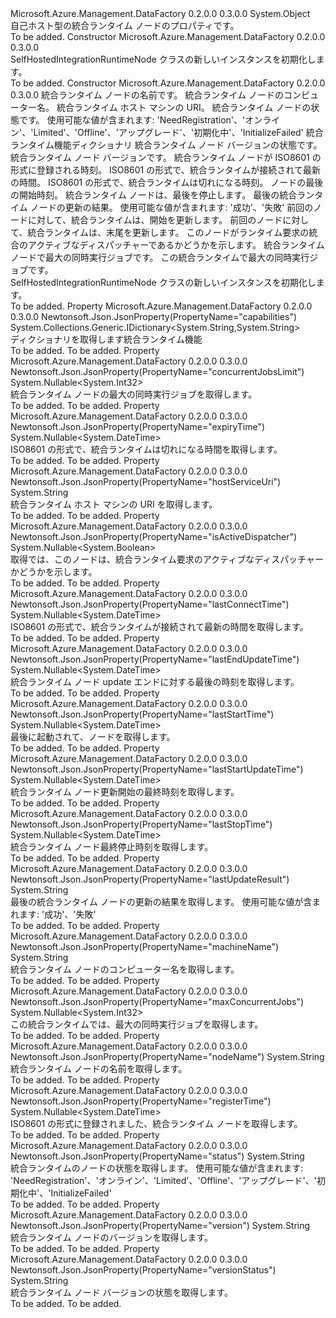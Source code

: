 <Type Name="SelfHostedIntegrationRuntimeNode" FullName="Microsoft.Azure.Management.DataFactory.Models.SelfHostedIntegrationRuntimeNode">
  <TypeSignature Language="C#" Value="public class SelfHostedIntegrationRuntimeNode" />
  <TypeSignature Language="ILAsm" Value=".class public auto ansi beforefieldinit SelfHostedIntegrationRuntimeNode extends System.Object" />
  <TypeSignature Language="DocId" Value="T:Microsoft.Azure.Management.DataFactory.Models.SelfHostedIntegrationRuntimeNode" />
  <TypeSignature Language="VB.NET" Value="Public Class SelfHostedIntegrationRuntimeNode" />
  <TypeSignature Language="F#" Value="type SelfHostedIntegrationRuntimeNode = class" />
  <AssemblyInfo>
    <AssemblyName>Microsoft.Azure.Management.DataFactory</AssemblyName>
    <AssemblyVersion>0.2.0.0</AssemblyVersion>
    <AssemblyVersion>0.3.0.0</AssemblyVersion>
  </AssemblyInfo>
  <Base>
    <BaseTypeName>System.Object</BaseTypeName>
  </Base>
  <Interfaces />
  <Docs>
    <summary>
            自己ホスト型の統合ランタイム ノードのプロパティです。
            </summary>
    <remarks>To be added.</remarks>
  </Docs>
  <Members>
    <Member MemberName=".ctor">
      <MemberSignature Language="C#" Value="public SelfHostedIntegrationRuntimeNode ();" />
      <MemberSignature Language="ILAsm" Value=".method public hidebysig specialname rtspecialname instance void .ctor() cil managed" />
      <MemberSignature Language="DocId" Value="M:Microsoft.Azure.Management.DataFactory.Models.SelfHostedIntegrationRuntimeNode.#ctor" />
      <MemberSignature Language="VB.NET" Value="Public Sub New ()" />
      <MemberType>Constructor</MemberType>
      <AssemblyInfo>
        <AssemblyName>Microsoft.Azure.Management.DataFactory</AssemblyName>
        <AssemblyVersion>0.2.0.0</AssemblyVersion>
        <AssemblyVersion>0.3.0.0</AssemblyVersion>
      </AssemblyInfo>
      <Parameters />
      <Docs>
        <summary>
            SelfHostedIntegrationRuntimeNode クラスの新しいインスタンスを初期化します。
            </summary>
        <remarks>To be added.</remarks>
      </Docs>
    </Member>
    <Member MemberName=".ctor">
      <MemberSignature Language="C#" Value="public SelfHostedIntegrationRuntimeNode (string nodeName = null, string machineName = null, string hostServiceUri = null, string status = null, System.Collections.Generic.IDictionary&lt;string,string&gt; capabilities = null, string versionStatus = null, string version = null, Nullable&lt;DateTime&gt; registerTime = null, Nullable&lt;DateTime&gt; lastConnectTime = null, Nullable&lt;DateTime&gt; expiryTime = null, Nullable&lt;DateTime&gt; lastStartTime = null, Nullable&lt;DateTime&gt; lastStopTime = null, string lastUpdateResult = null, Nullable&lt;DateTime&gt; lastStartUpdateTime = null, Nullable&lt;DateTime&gt; lastEndUpdateTime = null, Nullable&lt;bool&gt; isActiveDispatcher = null, Nullable&lt;int&gt; concurrentJobsLimit = null, Nullable&lt;int&gt; maxConcurrentJobs = null);" />
      <MemberSignature Language="ILAsm" Value=".method public hidebysig specialname rtspecialname instance void .ctor(string nodeName, string machineName, string hostServiceUri, string status, class System.Collections.Generic.IDictionary`2&lt;string, string&gt; capabilities, string versionStatus, string version, valuetype System.Nullable`1&lt;valuetype System.DateTime&gt; registerTime, valuetype System.Nullable`1&lt;valuetype System.DateTime&gt; lastConnectTime, valuetype System.Nullable`1&lt;valuetype System.DateTime&gt; expiryTime, valuetype System.Nullable`1&lt;valuetype System.DateTime&gt; lastStartTime, valuetype System.Nullable`1&lt;valuetype System.DateTime&gt; lastStopTime, string lastUpdateResult, valuetype System.Nullable`1&lt;valuetype System.DateTime&gt; lastStartUpdateTime, valuetype System.Nullable`1&lt;valuetype System.DateTime&gt; lastEndUpdateTime, valuetype System.Nullable`1&lt;bool&gt; isActiveDispatcher, valuetype System.Nullable`1&lt;int32&gt; concurrentJobsLimit, valuetype System.Nullable`1&lt;int32&gt; maxConcurrentJobs) cil managed" />
      <MemberSignature Language="DocId" Value="M:Microsoft.Azure.Management.DataFactory.Models.SelfHostedIntegrationRuntimeNode.#ctor(System.String,System.String,System.String,System.String,System.Collections.Generic.IDictionary{System.String,System.String},System.String,System.String,System.Nullable{System.DateTime},System.Nullable{System.DateTime},System.Nullable{System.DateTime},System.Nullable{System.DateTime},System.Nullable{System.DateTime},System.String,System.Nullable{System.DateTime},System.Nullable{System.DateTime},System.Nullable{System.Boolean},System.Nullable{System.Int32},System.Nullable{System.Int32})" />
      <MemberSignature Language="VB.NET" Value="Public Sub New (Optional nodeName As String = null, Optional machineName As String = null, Optional hostServiceUri As String = null, Optional status As String = null, Optional capabilities As IDictionary(Of String, String) = null, Optional versionStatus As String = null, Optional version As String = null, Optional registerTime As Nullable(Of DateTime) = null, Optional lastConnectTime As Nullable(Of DateTime) = null, Optional expiryTime As Nullable(Of DateTime) = null, Optional lastStartTime As Nullable(Of DateTime) = null, Optional lastStopTime As Nullable(Of DateTime) = null, Optional lastUpdateResult As String = null, Optional lastStartUpdateTime As Nullable(Of DateTime) = null, Optional lastEndUpdateTime As Nullable(Of DateTime) = null, Optional isActiveDispatcher As Nullable(Of Boolean) = null, Optional concurrentJobsLimit As Nullable(Of Integer) = null, Optional maxConcurrentJobs As Nullable(Of Integer) = null)" />
      <MemberSignature Language="F#" Value="new Microsoft.Azure.Management.DataFactory.Models.SelfHostedIntegrationRuntimeNode : string * string * string * string * System.Collections.Generic.IDictionary&lt;string, string&gt; * string * string * Nullable&lt;DateTime&gt; * Nullable&lt;DateTime&gt; * Nullable&lt;DateTime&gt; * Nullable&lt;DateTime&gt; * Nullable&lt;DateTime&gt; * string * Nullable&lt;DateTime&gt; * Nullable&lt;DateTime&gt; * Nullable&lt;bool&gt; * Nullable&lt;int&gt; * Nullable&lt;int&gt; -&gt; Microsoft.Azure.Management.DataFactory.Models.SelfHostedIntegrationRuntimeNode" Usage="new Microsoft.Azure.Management.DataFactory.Models.SelfHostedIntegrationRuntimeNode (nodeName, machineName, hostServiceUri, status, capabilities, versionStatus, version, registerTime, lastConnectTime, expiryTime, lastStartTime, lastStopTime, lastUpdateResult, lastStartUpdateTime, lastEndUpdateTime, isActiveDispatcher, concurrentJobsLimit, maxConcurrentJobs)" />
      <MemberType>Constructor</MemberType>
      <AssemblyInfo>
        <AssemblyName>Microsoft.Azure.Management.DataFactory</AssemblyName>
        <AssemblyVersion>0.2.0.0</AssemblyVersion>
        <AssemblyVersion>0.3.0.0</AssemblyVersion>
      </AssemblyInfo>
      <Parameters>
        <Parameter Name="nodeName" Type="System.String" />
        <Parameter Name="machineName" Type="System.String" />
        <Parameter Name="hostServiceUri" Type="System.String" />
        <Parameter Name="status" Type="System.String" />
        <Parameter Name="capabilities" Type="System.Collections.Generic.IDictionary&lt;System.String,System.String&gt;" />
        <Parameter Name="versionStatus" Type="System.String" />
        <Parameter Name="version" Type="System.String" />
        <Parameter Name="registerTime" Type="System.Nullable&lt;System.DateTime&gt;" />
        <Parameter Name="lastConnectTime" Type="System.Nullable&lt;System.DateTime&gt;" />
        <Parameter Name="expiryTime" Type="System.Nullable&lt;System.DateTime&gt;" />
        <Parameter Name="lastStartTime" Type="System.Nullable&lt;System.DateTime&gt;" />
        <Parameter Name="lastStopTime" Type="System.Nullable&lt;System.DateTime&gt;" />
        <Parameter Name="lastUpdateResult" Type="System.String" />
        <Parameter Name="lastStartUpdateTime" Type="System.Nullable&lt;System.DateTime&gt;" />
        <Parameter Name="lastEndUpdateTime" Type="System.Nullable&lt;System.DateTime&gt;" />
        <Parameter Name="isActiveDispatcher" Type="System.Nullable&lt;System.Boolean&gt;" />
        <Parameter Name="concurrentJobsLimit" Type="System.Nullable&lt;System.Int32&gt;" />
        <Parameter Name="maxConcurrentJobs" Type="System.Nullable&lt;System.Int32&gt;" />
      </Parameters>
      <Docs>
        <param name="nodeName">統合ランタイム ノードの名前です。</param>
        <param name="machineName">統合ランタイム ノードのコンピューター名。</param>
        <param name="hostServiceUri">統合ランタイム ホスト マシンの URI。</param>
        <param name="status">統合ランタイム ノードの状態です。
            使用可能な値が含まれます: 'NeedRegistration'、'オンライン'、'Limited'、'Offline'、'アップグレード'、'初期化中'、'InitializeFailed'</param>
        <param name="capabilities">統合ランタイム機能ディクショナリ</param>
        <param name="versionStatus">統合ランタイム ノード バージョンの状態です。</param>
        <param name="version">統合ランタイム ノード バージョンです。</param>
        <param name="registerTime">統合ランタイム ノードが ISO8601 の形式に登録される時刻。</param>
        <param name="lastConnectTime">ISO8601 の形式で、統合ランタイムが接続されて最新の時間。</param>
        <param name="expiryTime">ISO8601 の形式で、統合ランタイムは切れになる時刻。</param>
        <param name="lastStartTime">ノードの最後の開始時刻。</param>
        <param name="lastStopTime">統合ランタイム ノードは、最後を停止します。</param>
        <param name="lastUpdateResult">最後の統合ランタイム ノードの更新の結果。 使用可能な値が含まれます: '成功'、'失敗'</param>
        <param name="lastStartUpdateTime">前回のノードに対して、統合ランタイムは、開始を更新します。</param>
        <param name="lastEndUpdateTime">前回のノードに対して、統合ランタイムは、末尾を更新します。</param>
        <param name="isActiveDispatcher">このノードがランタイム要求の統合のアクティブなディスパッチャーであるかどうかを示します。</param>
        <param name="concurrentJobsLimit">統合ランタイム ノードで最大の同時実行ジョブです。</param>
        <param name="maxConcurrentJobs">この統合ランタイムで最大の同時実行ジョブです。</param>
        <summary>
            SelfHostedIntegrationRuntimeNode クラスの新しいインスタンスを初期化します。
            </summary>
        <remarks>To be added.</remarks>
      </Docs>
    </Member>
    <Member MemberName="Capabilities">
      <MemberSignature Language="C#" Value="public System.Collections.Generic.IDictionary&lt;string,string&gt; Capabilities { get; }" />
      <MemberSignature Language="ILAsm" Value=".property instance class System.Collections.Generic.IDictionary`2&lt;string, string&gt; Capabilities" />
      <MemberSignature Language="DocId" Value="P:Microsoft.Azure.Management.DataFactory.Models.SelfHostedIntegrationRuntimeNode.Capabilities" />
      <MemberSignature Language="VB.NET" Value="Public ReadOnly Property Capabilities As IDictionary(Of String, String)" />
      <MemberSignature Language="F#" Value="member this.Capabilities : System.Collections.Generic.IDictionary&lt;string, string&gt;" Usage="Microsoft.Azure.Management.DataFactory.Models.SelfHostedIntegrationRuntimeNode.Capabilities" />
      <MemberType>Property</MemberType>
      <AssemblyInfo>
        <AssemblyName>Microsoft.Azure.Management.DataFactory</AssemblyName>
        <AssemblyVersion>0.2.0.0</AssemblyVersion>
        <AssemblyVersion>0.3.0.0</AssemblyVersion>
      </AssemblyInfo>
      <Attributes>
        <Attribute>
          <AttributeName>Newtonsoft.Json.JsonProperty(PropertyName="capabilities")</AttributeName>
        </Attribute>
      </Attributes>
      <ReturnValue>
        <ReturnType>System.Collections.Generic.IDictionary&lt;System.String,System.String&gt;</ReturnType>
      </ReturnValue>
      <Docs>
        <summary>
            ディクショナリを取得します統合ランタイム機能
            </summary>
        <value>To be added.</value>
        <remarks>To be added.</remarks>
      </Docs>
    </Member>
    <Member MemberName="ConcurrentJobsLimit">
      <MemberSignature Language="C#" Value="public Nullable&lt;int&gt; ConcurrentJobsLimit { get; }" />
      <MemberSignature Language="ILAsm" Value=".property instance valuetype System.Nullable`1&lt;int32&gt; ConcurrentJobsLimit" />
      <MemberSignature Language="DocId" Value="P:Microsoft.Azure.Management.DataFactory.Models.SelfHostedIntegrationRuntimeNode.ConcurrentJobsLimit" />
      <MemberSignature Language="VB.NET" Value="Public ReadOnly Property ConcurrentJobsLimit As Nullable(Of Integer)" />
      <MemberSignature Language="F#" Value="member this.ConcurrentJobsLimit : Nullable&lt;int&gt;" Usage="Microsoft.Azure.Management.DataFactory.Models.SelfHostedIntegrationRuntimeNode.ConcurrentJobsLimit" />
      <MemberType>Property</MemberType>
      <AssemblyInfo>
        <AssemblyName>Microsoft.Azure.Management.DataFactory</AssemblyName>
        <AssemblyVersion>0.2.0.0</AssemblyVersion>
        <AssemblyVersion>0.3.0.0</AssemblyVersion>
      </AssemblyInfo>
      <Attributes>
        <Attribute>
          <AttributeName>Newtonsoft.Json.JsonProperty(PropertyName="concurrentJobsLimit")</AttributeName>
        </Attribute>
      </Attributes>
      <ReturnValue>
        <ReturnType>System.Nullable&lt;System.Int32&gt;</ReturnType>
      </ReturnValue>
      <Docs>
        <summary>
            統合ランタイム ノードの最大の同時実行ジョブを取得します。
            </summary>
        <value>To be added.</value>
        <remarks>To be added.</remarks>
      </Docs>
    </Member>
    <Member MemberName="ExpiryTime">
      <MemberSignature Language="C#" Value="public Nullable&lt;DateTime&gt; ExpiryTime { get; }" />
      <MemberSignature Language="ILAsm" Value=".property instance valuetype System.Nullable`1&lt;valuetype System.DateTime&gt; ExpiryTime" />
      <MemberSignature Language="DocId" Value="P:Microsoft.Azure.Management.DataFactory.Models.SelfHostedIntegrationRuntimeNode.ExpiryTime" />
      <MemberSignature Language="VB.NET" Value="Public ReadOnly Property ExpiryTime As Nullable(Of DateTime)" />
      <MemberSignature Language="F#" Value="member this.ExpiryTime : Nullable&lt;DateTime&gt;" Usage="Microsoft.Azure.Management.DataFactory.Models.SelfHostedIntegrationRuntimeNode.ExpiryTime" />
      <MemberType>Property</MemberType>
      <AssemblyInfo>
        <AssemblyName>Microsoft.Azure.Management.DataFactory</AssemblyName>
        <AssemblyVersion>0.2.0.0</AssemblyVersion>
        <AssemblyVersion>0.3.0.0</AssemblyVersion>
      </AssemblyInfo>
      <Attributes>
        <Attribute>
          <AttributeName>Newtonsoft.Json.JsonProperty(PropertyName="expiryTime")</AttributeName>
        </Attribute>
      </Attributes>
      <ReturnValue>
        <ReturnType>System.Nullable&lt;System.DateTime&gt;</ReturnType>
      </ReturnValue>
      <Docs>
        <summary>
            ISO8601 の形式で、統合ランタイムは切れになる時間を取得します。
            </summary>
        <value>To be added.</value>
        <remarks>To be added.</remarks>
      </Docs>
    </Member>
    <Member MemberName="HostServiceUri">
      <MemberSignature Language="C#" Value="public string HostServiceUri { get; }" />
      <MemberSignature Language="ILAsm" Value=".property instance string HostServiceUri" />
      <MemberSignature Language="DocId" Value="P:Microsoft.Azure.Management.DataFactory.Models.SelfHostedIntegrationRuntimeNode.HostServiceUri" />
      <MemberSignature Language="VB.NET" Value="Public ReadOnly Property HostServiceUri As String" />
      <MemberSignature Language="F#" Value="member this.HostServiceUri : string" Usage="Microsoft.Azure.Management.DataFactory.Models.SelfHostedIntegrationRuntimeNode.HostServiceUri" />
      <MemberType>Property</MemberType>
      <AssemblyInfo>
        <AssemblyName>Microsoft.Azure.Management.DataFactory</AssemblyName>
        <AssemblyVersion>0.2.0.0</AssemblyVersion>
        <AssemblyVersion>0.3.0.0</AssemblyVersion>
      </AssemblyInfo>
      <Attributes>
        <Attribute>
          <AttributeName>Newtonsoft.Json.JsonProperty(PropertyName="hostServiceUri")</AttributeName>
        </Attribute>
      </Attributes>
      <ReturnValue>
        <ReturnType>System.String</ReturnType>
      </ReturnValue>
      <Docs>
        <summary>
            統合ランタイム ホスト マシンの URI を取得します。
            </summary>
        <value>To be added.</value>
        <remarks>To be added.</remarks>
      </Docs>
    </Member>
    <Member MemberName="IsActiveDispatcher">
      <MemberSignature Language="C#" Value="public Nullable&lt;bool&gt; IsActiveDispatcher { get; }" />
      <MemberSignature Language="ILAsm" Value=".property instance valuetype System.Nullable`1&lt;bool&gt; IsActiveDispatcher" />
      <MemberSignature Language="DocId" Value="P:Microsoft.Azure.Management.DataFactory.Models.SelfHostedIntegrationRuntimeNode.IsActiveDispatcher" />
      <MemberSignature Language="VB.NET" Value="Public ReadOnly Property IsActiveDispatcher As Nullable(Of Boolean)" />
      <MemberSignature Language="F#" Value="member this.IsActiveDispatcher : Nullable&lt;bool&gt;" Usage="Microsoft.Azure.Management.DataFactory.Models.SelfHostedIntegrationRuntimeNode.IsActiveDispatcher" />
      <MemberType>Property</MemberType>
      <AssemblyInfo>
        <AssemblyName>Microsoft.Azure.Management.DataFactory</AssemblyName>
        <AssemblyVersion>0.2.0.0</AssemblyVersion>
        <AssemblyVersion>0.3.0.0</AssemblyVersion>
      </AssemblyInfo>
      <Attributes>
        <Attribute>
          <AttributeName>Newtonsoft.Json.JsonProperty(PropertyName="isActiveDispatcher")</AttributeName>
        </Attribute>
      </Attributes>
      <ReturnValue>
        <ReturnType>System.Nullable&lt;System.Boolean&gt;</ReturnType>
      </ReturnValue>
      <Docs>
        <summary>
            取得では、このノードは、統合ランタイム要求のアクティブなディスパッチャーかどうかを示します。
            </summary>
        <value>To be added.</value>
        <remarks>To be added.</remarks>
      </Docs>
    </Member>
    <Member MemberName="LastConnectTime">
      <MemberSignature Language="C#" Value="public Nullable&lt;DateTime&gt; LastConnectTime { get; }" />
      <MemberSignature Language="ILAsm" Value=".property instance valuetype System.Nullable`1&lt;valuetype System.DateTime&gt; LastConnectTime" />
      <MemberSignature Language="DocId" Value="P:Microsoft.Azure.Management.DataFactory.Models.SelfHostedIntegrationRuntimeNode.LastConnectTime" />
      <MemberSignature Language="VB.NET" Value="Public ReadOnly Property LastConnectTime As Nullable(Of DateTime)" />
      <MemberSignature Language="F#" Value="member this.LastConnectTime : Nullable&lt;DateTime&gt;" Usage="Microsoft.Azure.Management.DataFactory.Models.SelfHostedIntegrationRuntimeNode.LastConnectTime" />
      <MemberType>Property</MemberType>
      <AssemblyInfo>
        <AssemblyName>Microsoft.Azure.Management.DataFactory</AssemblyName>
        <AssemblyVersion>0.2.0.0</AssemblyVersion>
        <AssemblyVersion>0.3.0.0</AssemblyVersion>
      </AssemblyInfo>
      <Attributes>
        <Attribute>
          <AttributeName>Newtonsoft.Json.JsonProperty(PropertyName="lastConnectTime")</AttributeName>
        </Attribute>
      </Attributes>
      <ReturnValue>
        <ReturnType>System.Nullable&lt;System.DateTime&gt;</ReturnType>
      </ReturnValue>
      <Docs>
        <summary>
            ISO8601 の形式で、統合ランタイムが接続されて最新の時間を取得します。
            </summary>
        <value>To be added.</value>
        <remarks>To be added.</remarks>
      </Docs>
    </Member>
    <Member MemberName="LastEndUpdateTime">
      <MemberSignature Language="C#" Value="public Nullable&lt;DateTime&gt; LastEndUpdateTime { get; }" />
      <MemberSignature Language="ILAsm" Value=".property instance valuetype System.Nullable`1&lt;valuetype System.DateTime&gt; LastEndUpdateTime" />
      <MemberSignature Language="DocId" Value="P:Microsoft.Azure.Management.DataFactory.Models.SelfHostedIntegrationRuntimeNode.LastEndUpdateTime" />
      <MemberSignature Language="VB.NET" Value="Public ReadOnly Property LastEndUpdateTime As Nullable(Of DateTime)" />
      <MemberSignature Language="F#" Value="member this.LastEndUpdateTime : Nullable&lt;DateTime&gt;" Usage="Microsoft.Azure.Management.DataFactory.Models.SelfHostedIntegrationRuntimeNode.LastEndUpdateTime" />
      <MemberType>Property</MemberType>
      <AssemblyInfo>
        <AssemblyName>Microsoft.Azure.Management.DataFactory</AssemblyName>
        <AssemblyVersion>0.2.0.0</AssemblyVersion>
        <AssemblyVersion>0.3.0.0</AssemblyVersion>
      </AssemblyInfo>
      <Attributes>
        <Attribute>
          <AttributeName>Newtonsoft.Json.JsonProperty(PropertyName="lastEndUpdateTime")</AttributeName>
        </Attribute>
      </Attributes>
      <ReturnValue>
        <ReturnType>System.Nullable&lt;System.DateTime&gt;</ReturnType>
      </ReturnValue>
      <Docs>
        <summary>
            統合ランタイム ノード update エンドに対する最後の時刻を取得します。
            </summary>
        <value>To be added.</value>
        <remarks>To be added.</remarks>
      </Docs>
    </Member>
    <Member MemberName="LastStartTime">
      <MemberSignature Language="C#" Value="public Nullable&lt;DateTime&gt; LastStartTime { get; }" />
      <MemberSignature Language="ILAsm" Value=".property instance valuetype System.Nullable`1&lt;valuetype System.DateTime&gt; LastStartTime" />
      <MemberSignature Language="DocId" Value="P:Microsoft.Azure.Management.DataFactory.Models.SelfHostedIntegrationRuntimeNode.LastStartTime" />
      <MemberSignature Language="VB.NET" Value="Public ReadOnly Property LastStartTime As Nullable(Of DateTime)" />
      <MemberSignature Language="F#" Value="member this.LastStartTime : Nullable&lt;DateTime&gt;" Usage="Microsoft.Azure.Management.DataFactory.Models.SelfHostedIntegrationRuntimeNode.LastStartTime" />
      <MemberType>Property</MemberType>
      <AssemblyInfo>
        <AssemblyName>Microsoft.Azure.Management.DataFactory</AssemblyName>
        <AssemblyVersion>0.2.0.0</AssemblyVersion>
        <AssemblyVersion>0.3.0.0</AssemblyVersion>
      </AssemblyInfo>
      <Attributes>
        <Attribute>
          <AttributeName>Newtonsoft.Json.JsonProperty(PropertyName="lastStartTime")</AttributeName>
        </Attribute>
      </Attributes>
      <ReturnValue>
        <ReturnType>System.Nullable&lt;System.DateTime&gt;</ReturnType>
      </ReturnValue>
      <Docs>
        <summary>
            最後に起動されて、ノードを取得します。
            </summary>
        <value>To be added.</value>
        <remarks>To be added.</remarks>
      </Docs>
    </Member>
    <Member MemberName="LastStartUpdateTime">
      <MemberSignature Language="C#" Value="public Nullable&lt;DateTime&gt; LastStartUpdateTime { get; }" />
      <MemberSignature Language="ILAsm" Value=".property instance valuetype System.Nullable`1&lt;valuetype System.DateTime&gt; LastStartUpdateTime" />
      <MemberSignature Language="DocId" Value="P:Microsoft.Azure.Management.DataFactory.Models.SelfHostedIntegrationRuntimeNode.LastStartUpdateTime" />
      <MemberSignature Language="VB.NET" Value="Public ReadOnly Property LastStartUpdateTime As Nullable(Of DateTime)" />
      <MemberSignature Language="F#" Value="member this.LastStartUpdateTime : Nullable&lt;DateTime&gt;" Usage="Microsoft.Azure.Management.DataFactory.Models.SelfHostedIntegrationRuntimeNode.LastStartUpdateTime" />
      <MemberType>Property</MemberType>
      <AssemblyInfo>
        <AssemblyName>Microsoft.Azure.Management.DataFactory</AssemblyName>
        <AssemblyVersion>0.2.0.0</AssemblyVersion>
        <AssemblyVersion>0.3.0.0</AssemblyVersion>
      </AssemblyInfo>
      <Attributes>
        <Attribute>
          <AttributeName>Newtonsoft.Json.JsonProperty(PropertyName="lastStartUpdateTime")</AttributeName>
        </Attribute>
      </Attributes>
      <ReturnValue>
        <ReturnType>System.Nullable&lt;System.DateTime&gt;</ReturnType>
      </ReturnValue>
      <Docs>
        <summary>
            統合ランタイム ノード更新開始の最終時刻を取得します。
            </summary>
        <value>To be added.</value>
        <remarks>To be added.</remarks>
      </Docs>
    </Member>
    <Member MemberName="LastStopTime">
      <MemberSignature Language="C#" Value="public Nullable&lt;DateTime&gt; LastStopTime { get; }" />
      <MemberSignature Language="ILAsm" Value=".property instance valuetype System.Nullable`1&lt;valuetype System.DateTime&gt; LastStopTime" />
      <MemberSignature Language="DocId" Value="P:Microsoft.Azure.Management.DataFactory.Models.SelfHostedIntegrationRuntimeNode.LastStopTime" />
      <MemberSignature Language="VB.NET" Value="Public ReadOnly Property LastStopTime As Nullable(Of DateTime)" />
      <MemberSignature Language="F#" Value="member this.LastStopTime : Nullable&lt;DateTime&gt;" Usage="Microsoft.Azure.Management.DataFactory.Models.SelfHostedIntegrationRuntimeNode.LastStopTime" />
      <MemberType>Property</MemberType>
      <AssemblyInfo>
        <AssemblyName>Microsoft.Azure.Management.DataFactory</AssemblyName>
        <AssemblyVersion>0.2.0.0</AssemblyVersion>
        <AssemblyVersion>0.3.0.0</AssemblyVersion>
      </AssemblyInfo>
      <Attributes>
        <Attribute>
          <AttributeName>Newtonsoft.Json.JsonProperty(PropertyName="lastStopTime")</AttributeName>
        </Attribute>
      </Attributes>
      <ReturnValue>
        <ReturnType>System.Nullable&lt;System.DateTime&gt;</ReturnType>
      </ReturnValue>
      <Docs>
        <summary>
            統合ランタイム ノード最終停止時刻を取得します。
            </summary>
        <value>To be added.</value>
        <remarks>To be added.</remarks>
      </Docs>
    </Member>
    <Member MemberName="LastUpdateResult">
      <MemberSignature Language="C#" Value="public string LastUpdateResult { get; }" />
      <MemberSignature Language="ILAsm" Value=".property instance string LastUpdateResult" />
      <MemberSignature Language="DocId" Value="P:Microsoft.Azure.Management.DataFactory.Models.SelfHostedIntegrationRuntimeNode.LastUpdateResult" />
      <MemberSignature Language="VB.NET" Value="Public ReadOnly Property LastUpdateResult As String" />
      <MemberSignature Language="F#" Value="member this.LastUpdateResult : string" Usage="Microsoft.Azure.Management.DataFactory.Models.SelfHostedIntegrationRuntimeNode.LastUpdateResult" />
      <MemberType>Property</MemberType>
      <AssemblyInfo>
        <AssemblyName>Microsoft.Azure.Management.DataFactory</AssemblyName>
        <AssemblyVersion>0.2.0.0</AssemblyVersion>
        <AssemblyVersion>0.3.0.0</AssemblyVersion>
      </AssemblyInfo>
      <Attributes>
        <Attribute>
          <AttributeName>Newtonsoft.Json.JsonProperty(PropertyName="lastUpdateResult")</AttributeName>
        </Attribute>
      </Attributes>
      <ReturnValue>
        <ReturnType>System.String</ReturnType>
      </ReturnValue>
      <Docs>
        <summary>
            最後の統合ランタイム ノードの更新の結果を取得します。
            使用可能な値が含まれます: '成功'、'失敗'
            </summary>
        <value>To be added.</value>
        <remarks>To be added.</remarks>
      </Docs>
    </Member>
    <Member MemberName="MachineName">
      <MemberSignature Language="C#" Value="public string MachineName { get; }" />
      <MemberSignature Language="ILAsm" Value=".property instance string MachineName" />
      <MemberSignature Language="DocId" Value="P:Microsoft.Azure.Management.DataFactory.Models.SelfHostedIntegrationRuntimeNode.MachineName" />
      <MemberSignature Language="VB.NET" Value="Public ReadOnly Property MachineName As String" />
      <MemberSignature Language="F#" Value="member this.MachineName : string" Usage="Microsoft.Azure.Management.DataFactory.Models.SelfHostedIntegrationRuntimeNode.MachineName" />
      <MemberType>Property</MemberType>
      <AssemblyInfo>
        <AssemblyName>Microsoft.Azure.Management.DataFactory</AssemblyName>
        <AssemblyVersion>0.2.0.0</AssemblyVersion>
        <AssemblyVersion>0.3.0.0</AssemblyVersion>
      </AssemblyInfo>
      <Attributes>
        <Attribute>
          <AttributeName>Newtonsoft.Json.JsonProperty(PropertyName="machineName")</AttributeName>
        </Attribute>
      </Attributes>
      <ReturnValue>
        <ReturnType>System.String</ReturnType>
      </ReturnValue>
      <Docs>
        <summary>
            統合ランタイム ノードのコンピューター名を取得します。
            </summary>
        <value>To be added.</value>
        <remarks>To be added.</remarks>
      </Docs>
    </Member>
    <Member MemberName="MaxConcurrentJobs">
      <MemberSignature Language="C#" Value="public Nullable&lt;int&gt; MaxConcurrentJobs { get; }" />
      <MemberSignature Language="ILAsm" Value=".property instance valuetype System.Nullable`1&lt;int32&gt; MaxConcurrentJobs" />
      <MemberSignature Language="DocId" Value="P:Microsoft.Azure.Management.DataFactory.Models.SelfHostedIntegrationRuntimeNode.MaxConcurrentJobs" />
      <MemberSignature Language="VB.NET" Value="Public ReadOnly Property MaxConcurrentJobs As Nullable(Of Integer)" />
      <MemberSignature Language="F#" Value="member this.MaxConcurrentJobs : Nullable&lt;int&gt;" Usage="Microsoft.Azure.Management.DataFactory.Models.SelfHostedIntegrationRuntimeNode.MaxConcurrentJobs" />
      <MemberType>Property</MemberType>
      <AssemblyInfo>
        <AssemblyName>Microsoft.Azure.Management.DataFactory</AssemblyName>
        <AssemblyVersion>0.2.0.0</AssemblyVersion>
        <AssemblyVersion>0.3.0.0</AssemblyVersion>
      </AssemblyInfo>
      <Attributes>
        <Attribute>
          <AttributeName>Newtonsoft.Json.JsonProperty(PropertyName="maxConcurrentJobs")</AttributeName>
        </Attribute>
      </Attributes>
      <ReturnValue>
        <ReturnType>System.Nullable&lt;System.Int32&gt;</ReturnType>
      </ReturnValue>
      <Docs>
        <summary>
            この統合ランタイムでは、最大の同時実行ジョブを取得します。
            </summary>
        <value>To be added.</value>
        <remarks>To be added.</remarks>
      </Docs>
    </Member>
    <Member MemberName="NodeName">
      <MemberSignature Language="C#" Value="public string NodeName { get; }" />
      <MemberSignature Language="ILAsm" Value=".property instance string NodeName" />
      <MemberSignature Language="DocId" Value="P:Microsoft.Azure.Management.DataFactory.Models.SelfHostedIntegrationRuntimeNode.NodeName" />
      <MemberSignature Language="VB.NET" Value="Public ReadOnly Property NodeName As String" />
      <MemberSignature Language="F#" Value="member this.NodeName : string" Usage="Microsoft.Azure.Management.DataFactory.Models.SelfHostedIntegrationRuntimeNode.NodeName" />
      <MemberType>Property</MemberType>
      <AssemblyInfo>
        <AssemblyName>Microsoft.Azure.Management.DataFactory</AssemblyName>
        <AssemblyVersion>0.2.0.0</AssemblyVersion>
        <AssemblyVersion>0.3.0.0</AssemblyVersion>
      </AssemblyInfo>
      <Attributes>
        <Attribute>
          <AttributeName>Newtonsoft.Json.JsonProperty(PropertyName="nodeName")</AttributeName>
        </Attribute>
      </Attributes>
      <ReturnValue>
        <ReturnType>System.String</ReturnType>
      </ReturnValue>
      <Docs>
        <summary>
            統合ランタイム ノードの名前を取得します。
            </summary>
        <value>To be added.</value>
        <remarks>To be added.</remarks>
      </Docs>
    </Member>
    <Member MemberName="RegisterTime">
      <MemberSignature Language="C#" Value="public Nullable&lt;DateTime&gt; RegisterTime { get; }" />
      <MemberSignature Language="ILAsm" Value=".property instance valuetype System.Nullable`1&lt;valuetype System.DateTime&gt; RegisterTime" />
      <MemberSignature Language="DocId" Value="P:Microsoft.Azure.Management.DataFactory.Models.SelfHostedIntegrationRuntimeNode.RegisterTime" />
      <MemberSignature Language="VB.NET" Value="Public ReadOnly Property RegisterTime As Nullable(Of DateTime)" />
      <MemberSignature Language="F#" Value="member this.RegisterTime : Nullable&lt;DateTime&gt;" Usage="Microsoft.Azure.Management.DataFactory.Models.SelfHostedIntegrationRuntimeNode.RegisterTime" />
      <MemberType>Property</MemberType>
      <AssemblyInfo>
        <AssemblyName>Microsoft.Azure.Management.DataFactory</AssemblyName>
        <AssemblyVersion>0.2.0.0</AssemblyVersion>
        <AssemblyVersion>0.3.0.0</AssemblyVersion>
      </AssemblyInfo>
      <Attributes>
        <Attribute>
          <AttributeName>Newtonsoft.Json.JsonProperty(PropertyName="registerTime")</AttributeName>
        </Attribute>
      </Attributes>
      <ReturnValue>
        <ReturnType>System.Nullable&lt;System.DateTime&gt;</ReturnType>
      </ReturnValue>
      <Docs>
        <summary>
            ISO8601 の形式に登録されました、統合ランタイム ノードを取得します。
            </summary>
        <value>To be added.</value>
        <remarks>To be added.</remarks>
      </Docs>
    </Member>
    <Member MemberName="Status">
      <MemberSignature Language="C#" Value="public string Status { get; }" />
      <MemberSignature Language="ILAsm" Value=".property instance string Status" />
      <MemberSignature Language="DocId" Value="P:Microsoft.Azure.Management.DataFactory.Models.SelfHostedIntegrationRuntimeNode.Status" />
      <MemberSignature Language="VB.NET" Value="Public ReadOnly Property Status As String" />
      <MemberSignature Language="F#" Value="member this.Status : string" Usage="Microsoft.Azure.Management.DataFactory.Models.SelfHostedIntegrationRuntimeNode.Status" />
      <MemberType>Property</MemberType>
      <AssemblyInfo>
        <AssemblyName>Microsoft.Azure.Management.DataFactory</AssemblyName>
        <AssemblyVersion>0.2.0.0</AssemblyVersion>
        <AssemblyVersion>0.3.0.0</AssemblyVersion>
      </AssemblyInfo>
      <Attributes>
        <Attribute>
          <AttributeName>Newtonsoft.Json.JsonProperty(PropertyName="status")</AttributeName>
        </Attribute>
      </Attributes>
      <ReturnValue>
        <ReturnType>System.String</ReturnType>
      </ReturnValue>
      <Docs>
        <summary>
            統合ランタイムのノードの状態を取得します。 使用可能な値が含まれます: 'NeedRegistration'、'オンライン'、'Limited'、'Offline'、'アップグレード'、'初期化中'、'InitializeFailed'
            </summary>
        <value>To be added.</value>
        <remarks>To be added.</remarks>
      </Docs>
    </Member>
    <Member MemberName="Version">
      <MemberSignature Language="C#" Value="public string Version { get; }" />
      <MemberSignature Language="ILAsm" Value=".property instance string Version" />
      <MemberSignature Language="DocId" Value="P:Microsoft.Azure.Management.DataFactory.Models.SelfHostedIntegrationRuntimeNode.Version" />
      <MemberSignature Language="VB.NET" Value="Public ReadOnly Property Version As String" />
      <MemberSignature Language="F#" Value="member this.Version : string" Usage="Microsoft.Azure.Management.DataFactory.Models.SelfHostedIntegrationRuntimeNode.Version" />
      <MemberType>Property</MemberType>
      <AssemblyInfo>
        <AssemblyName>Microsoft.Azure.Management.DataFactory</AssemblyName>
        <AssemblyVersion>0.2.0.0</AssemblyVersion>
        <AssemblyVersion>0.3.0.0</AssemblyVersion>
      </AssemblyInfo>
      <Attributes>
        <Attribute>
          <AttributeName>Newtonsoft.Json.JsonProperty(PropertyName="version")</AttributeName>
        </Attribute>
      </Attributes>
      <ReturnValue>
        <ReturnType>System.String</ReturnType>
      </ReturnValue>
      <Docs>
        <summary>
            統合ランタイム ノードのバージョンを取得します。
            </summary>
        <value>To be added.</value>
        <remarks>To be added.</remarks>
      </Docs>
    </Member>
    <Member MemberName="VersionStatus">
      <MemberSignature Language="C#" Value="public string VersionStatus { get; }" />
      <MemberSignature Language="ILAsm" Value=".property instance string VersionStatus" />
      <MemberSignature Language="DocId" Value="P:Microsoft.Azure.Management.DataFactory.Models.SelfHostedIntegrationRuntimeNode.VersionStatus" />
      <MemberSignature Language="VB.NET" Value="Public ReadOnly Property VersionStatus As String" />
      <MemberSignature Language="F#" Value="member this.VersionStatus : string" Usage="Microsoft.Azure.Management.DataFactory.Models.SelfHostedIntegrationRuntimeNode.VersionStatus" />
      <MemberType>Property</MemberType>
      <AssemblyInfo>
        <AssemblyName>Microsoft.Azure.Management.DataFactory</AssemblyName>
        <AssemblyVersion>0.2.0.0</AssemblyVersion>
        <AssemblyVersion>0.3.0.0</AssemblyVersion>
      </AssemblyInfo>
      <Attributes>
        <Attribute>
          <AttributeName>Newtonsoft.Json.JsonProperty(PropertyName="versionStatus")</AttributeName>
        </Attribute>
      </Attributes>
      <ReturnValue>
        <ReturnType>System.String</ReturnType>
      </ReturnValue>
      <Docs>
        <summary>
            統合ランタイム ノード バージョンの状態を取得します。
            </summary>
        <value>To be added.</value>
        <remarks>To be added.</remarks>
      </Docs>
    </Member>
  </Members>
</Type>